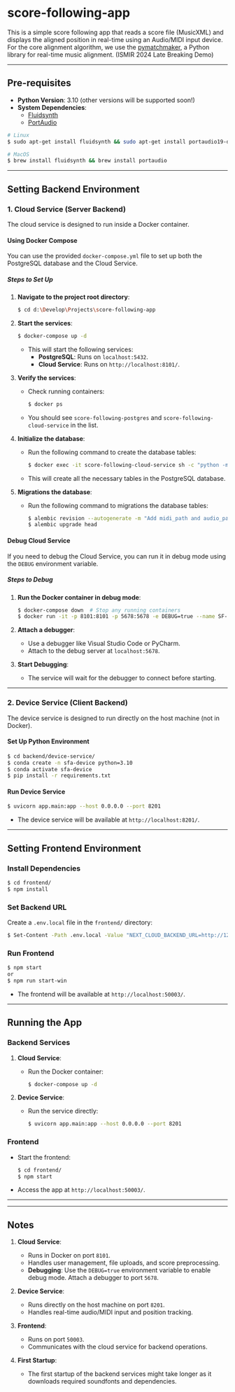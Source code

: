 # score-following-app

This is a simple score following app that reads a score file (MusicXML) and displays the aligned position in real-time using an Audio/MIDI input device. For the core alignment algorithm, we use the [pymatchmaker](https://github.com/pymatchmaker/matchmaker), a Python library for real-time music alignment. (ISMIR 2024 Late Breaking Demo)

---

## Pre-requisites

- **Python Version**: 3.10 (other versions will be supported soon!)
- **System Dependencies**:
  - [Fluidsynth](https://www.fluidsynth.org/)
  - [PortAudio](https://www.portaudio.com/)

```bash
# Linux
$ sudo apt-get install fluidsynth && sudo apt-get install portaudio19-dev

# MacOS
$ brew install fluidsynth && brew install portaudio
```

---

## Setting Backend Environment

### **1. Cloud Service (Server Backend)**

The cloud service is designed to run inside a Docker container.

#### **Using Docker Compose**

You can use the provided `docker-compose.yml` file to set up both the PostgreSQL database and the Cloud Service.

##### **Steps to Set Up**

1. **Navigate to the project root directory**:
   ```bash
   $ cd d:\Develop\Projects\score-following-app
   ```

2. **Start the services**:
   ```bash
   $ docker-compose up -d
   ```

   - This will start the following services:
     - **PostgreSQL**: Runs on `localhost:5432`.
     - **Cloud Service**: Runs on `http://localhost:8101/`.

3. **Verify the services**:
   - Check running containers:
     ```bash
     $ docker ps
     ```
   - You should see `score-following-postgres` and `score-following-cloud-service` in the list.

4. **Initialize the database**:
   - Run the following command to create the database tables:
     ```bash
     $ docker exec -it score-following-cloud-service sh -c "python -m app.database"
     ```
   - This will create all the necessary tables in the PostgreSQL database.
  
5. **Migrations the database**:
   - Run the following command to migrations the database tables:
     ```bash
     $ alembic revision --autogenerate -m "Add midi_path and audio_path to UploadedFile"
     $ alembic upgrade head
     ```

#### **Debug Cloud Service**

If you need to debug the Cloud Service, you can run it in debug mode using the `DEBUG` environment variable.

##### **Steps to Debug**

1. **Run the Docker container in debug mode**:
   ```bash
   $ docker-compose down  # Stop any running containers
   $ docker run -it -p 8101:8101 -p 5678:5678 -e DEBUG=true --name SF-Cloud-Service-Debug score-following-cloud-service
   ```

2. **Attach a debugger**:
   - Use a debugger like Visual Studio Code or PyCharm.
   - Attach to the debug server at `localhost:5678`.

3. **Start Debugging**:
   - The service will wait for the debugger to connect before starting.

---

### **2. Device Service (Client Backend)**

The device service is designed to run directly on the host machine (not in Docker).

#### **Set Up Python Environment**

```bash
$ cd backend/device-service/
$ conda create -n sfa-device python=3.10
$ conda activate sfa-device
$ pip install -r requirements.txt
```

#### **Run Device Service**

```bash
$ uvicorn app.main:app --host 0.0.0.0 --port 8201
```

- The device service will be available at `http://localhost:8201/`.

---

## Setting Frontend Environment

### **Install Dependencies**

```bash
$ cd frontend/
$ npm install
```

### **Set Backend URL**

Create a `.env.local` file in the `frontend/` directory:

```bash
$ Set-Content -Path .env.local -Value "NEXT_CLOUD_BACKEND_URL=http://127.0.0.1:8101`nNEXT_LOCAL_BACKEND_URL=http://127.0.0.1:8201"
```

### **Run Frontend**

```bash
$ npm start
or
$ npm run start-win
```

- The frontend will be available at `http://localhost:50003/`.

---

## Running the App

### **Backend Services**

1. **Cloud Service**:
   - Run the Docker container:
     ```bash
     $ docker-compose up -d
     ```

2. **Device Service**:
   - Run the service directly:
     ```bash
     $ uvicorn app.main:app --host 0.0.0.0 --port 8201
     ```

### **Frontend**

- Start the frontend:
  ```bash
  $ cd frontend/
  $ npm start
  ```

- Access the app at `http://localhost:50003/`.

---

---

## Notes

1. **Cloud Service**:
   - Runs in Docker on port `8101`.
   - Handles user management, file uploads, and score preprocessing.
   - **Debugging**: Use the `DEBUG=true` environment variable to enable debug mode. Attach a debugger to port `5678`.

2. **Device Service**:
   - Runs directly on the host machine on port `8201`.
   - Handles real-time audio/MIDI input and position tracking.

3. **Frontend**:
   - Runs on port `50003`.
   - Communicates with the cloud service for backend operations.

4. **First Startup**:
   - The first startup of the backend services might take longer as it downloads required soundfonts and dependencies.
